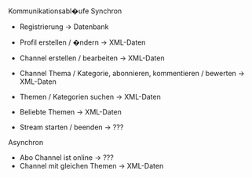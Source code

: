 Kommunikationsabl�ufe
Synchron
- Registrierung -> Datenbank
- Profil erstellen / �ndern -> XML-Daten
- Channel erstellen / bearbeiten -> XML-Daten
- Channel Thema / Kategorie, abonnieren, kommentieren / bewerten -> XML-Daten

- Themen / Kategorien suchen -> XML-Daten
- Beliebte Themen -> XML-Daten

- Stream starten / beenden -> ???

Asynchron
- Abo Channel ist online -> ???
- Channel mit gleichen Themen -> XML-Daten
